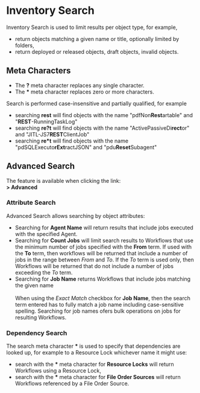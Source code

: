 # Inventory Search

Inventory Search is used to limit results per object type, for example,

- return objects matching a given name or title, optionally limited by folders,
- return deployed or released objects, draft objects, invalid objects.

## Meta Characters

- The **?** meta character replaces any single character.
- The **\*** meta character replaces zero or more characters.

Search is performed case-insensitive and partially qualified, for example

- searching **rest** will find objects with the name "pdfNon**Rest**artable" and "**REST**-RunningTaskLog"
- searching **re?t** will find objects with the name "ActivePassiveDi**rect**or" and "JITL-JS7**REST**ClientJob"
- searching **re\*t** will find objects with the name "pdSQLExecuto**rExt**ractJSON" and "pdu**Reset**Subagent"

## Advanced Search

The feature is available when clicking the link:<br/>**> Advanced**

### Attribute Search

Advanced Search allows searching by object attributes:

- Searching for **Agent Name** will return results that include jobs executed with the specified Agent.
- Searching for **Count Jobs** will limit search results to Workflows that use the minimum number of jobs specified with the **From** term. If used with the **To** term, then workflows will be returned that include a number of jobs in the range between *From* and *To*. If the *To* term is used only, then Workflows will be returned that do not include a number of jobs exceeding the *To* term.
- Searching for **Job Name** returns Workflows that include jobs matching the given name<br/><br/>
When using the *Exact Match* checkbox for **Job Name**, then the search term entered has to fully match a job name including case-sensitive spelling. Searching for job names ofers bulk operations on jobs for resulting Workflows.

### Dependency Search

The search meta character **\*** is used to specify that dependencies are looked up, for example to a Resource Lock whichever name it might use:

- search with the **\*** meta character for **Resource Locks** will return Workflows using a Resource Lock,
- search with the **\*** meta character for **File Order Sources** will return Workflows referenced by a File Order Source.
